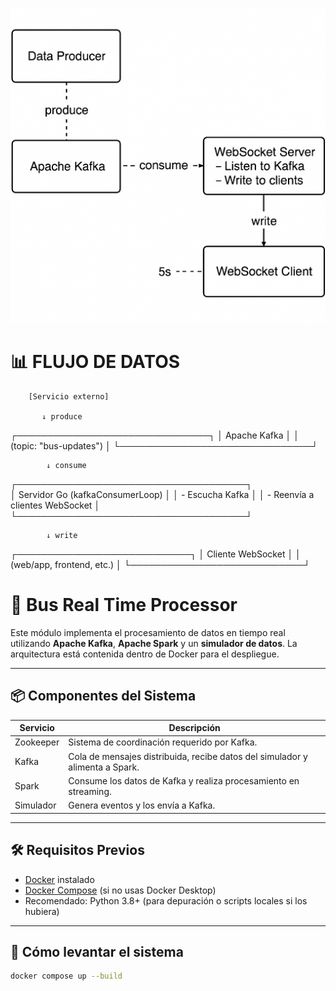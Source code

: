 ![UML bus real time processor](bus-realtime-processor\assets\umlbus.png)



#  📊 FLUJO DE DATOS

        [Servicio externo]

           ↓ produce

   ┌───────────────────────────────┐
   │        Apache Kafka           │
   │    (topic: "bus-updates")     │
   └───────────────────────────────┘

            ↓ consume

┌─────────────────────────────────────┐  
│ Servidor Go (kafkaConsumerLoop)     │
│  - Escucha Kafka                    │
│  - Reenvía a clientes WebSocket     │
└─────────────────────────────────────┘

            ↓ write
            
   ┌────────────────────────────┐
   │    Cliente WebSocket       │
   │ (web/app, frontend, etc.)  │
   └────────────────────────────┘

# 🚌 Bus Real Time Processor

Este módulo implementa el procesamiento de datos en tiempo real utilizando **Apache Kafka**, **Apache Spark** y un **simulador de datos**. La arquitectura está contenida dentro de Docker para el despliegue.

---

## 📦 Componentes del Sistema

| Servicio     | Descripción                                                                 |
|--------------|------------------------------------------------------------------------------|
| Zookeeper    | Sistema de coordinación requerido por Kafka.                                |
| Kafka        | Cola de mensajes distribuida, recibe datos del simulador y alimenta a Spark.|
| Spark        | Consume los datos de Kafka y realiza procesamiento en streaming.            |
| Simulador    | Genera eventos y los envía a Kafka. |

---

## 🛠️ Requisitos Previos

- [Docker](https://www.docker.com/get-started) instalado
- [Docker Compose](https://docs.docker.com/compose/) (si no usas Docker Desktop)
- Recomendado: Python 3.8+ (para depuración o scripts locales si los hubiera)

---

## 🚀 Cómo levantar el sistema

```bash
docker compose up --build
